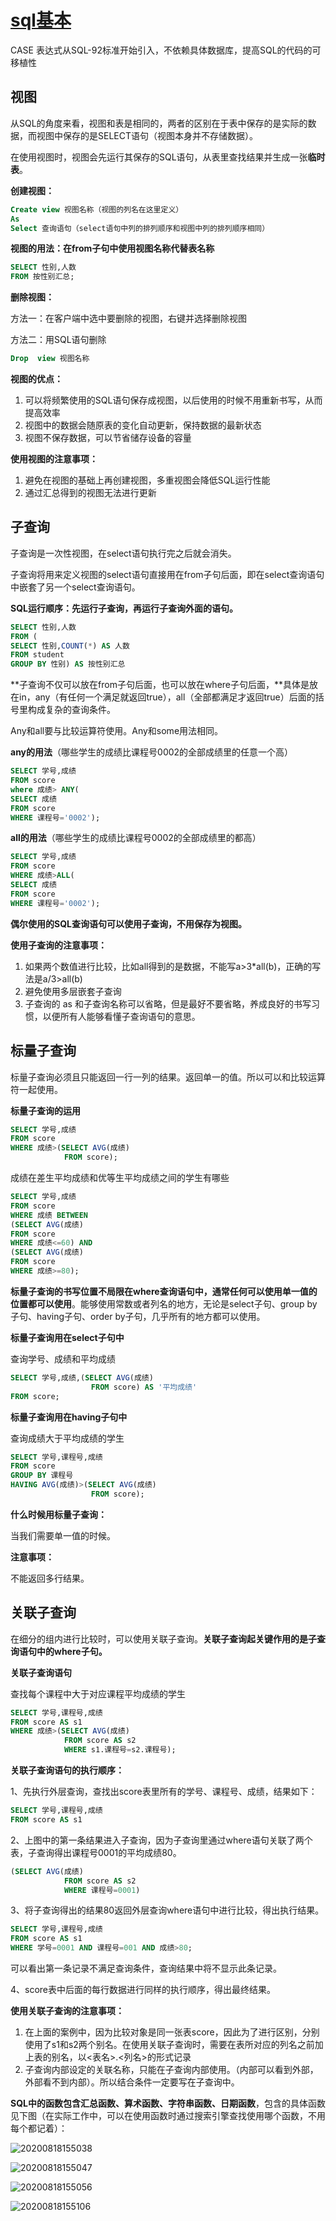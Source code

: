 # [sql基本](https://zhuanlan.zhihu.com/p/93768619)

CASE 表达式从SQL-92标准开始引入，不依赖具体数据库，提高SQL的代码的可移植性

## 视图

从SQL的角度来看，视图和表是相同的，两者的区别在于表中保存的是实际的数据，而视图中保存的是SELECT语句（视图本身并不存储数据）。

在使用视图时，视图会先运行其保存的SQL语句，从表里查找结果并生成一张**临时表**。

**创建视图：**

```sql
Create view 视图名称（视图的列名在这里定义）
As
Select 查询语句（select语句中列的排列顺序和视图中列的排列顺序相同）
```

**视图的用法：在from子句中使用视图名称代替表名称**

```sql
SELECT 性别,人数
FROM 按性别汇总;
```

**删除视图：**

方法一：在客户端中选中要删除的视图，右键并选择删除视图

方法二：用SQL语句删除

```sql
Drop  view 视图名称
```

**视图的优点：**

1. 可以将频繁使用的SQL语句保存成视图，以后使用的时候不用重新书写，从而提高效率
2. 视图中的数据会随原表的变化自动更新，保持数据的最新状态
3. 视图不保存数据，可以节省储存设备的容量

**使用视图的注意事项：**

1. 避免在视图的基础上再创建视图，多重视图会降低SQL运行性能
2. 通过汇总得到的视图无法进行更新

## **子查询**

子查询是一次性视图，在select语句执行完之后就会消失。

子查询将用来定义视图的select语句直接用在from子句后面，即在select查询语句中嵌套了另一个select查询语句。

**SQL运行顺序：先运行子查询，再运行子查询外面的语句。**

```sql
SELECT 性别,人数
FROM (
SELECT 性别,COUNT(*) AS 人数
FROM student
GROUP BY 性别) AS 按性别汇总
```

**子查询不仅可以放在from子句后面，也可以放在where子句后面，**具体是放在in，any（有任何一个满足就返回true），all（全部都满足才返回true）后面的括号里构成复杂的查询条件。

Any和all要与比较运算符使用。Any和some用法相同。

**any的用法**（哪些学生的成绩比课程号0002的全部成绩里的任意一个高）

```sql
SELECT 学号,成绩
FROM score
where 成绩> ANY(
SELECT 成绩
FROM score
WHERE 课程号='0002');
```

**all的用法**（哪些学生的成绩比课程号0002的全部成绩里的都高）

```sql
SELECT 学号,成绩
FROM score
WHERE 成绩>ALL(
SELECT 成绩
FROM score
WHERE 课程号='0002');
```

**偶尔使用的SQL查询语句可以使用子查询，不用保存为视图。**

**使用子查询的注意事项：**

1. 如果两个数值进行比较，比如all得到的是数据，不能写a>3*all(b)，正确的写法是a/3>all(b)
2. 避免使用多层嵌套子查询
3. 子查询的 as 和子查询名称可以省略，但是最好不要省略，养成良好的书写习惯，以便所有人能够看懂子查询语句的意思。

## 标量子查询

标量子查询必须且只能返回一行一列的结果。返回单一的值。所以可以和比较运算符一起使用。

**标量子查询的运用**

```sql
SELECT 学号,成绩
FROM score
WHERE 成绩>(SELECT AVG(成绩)
            FROM score);
```

成绩在差生平均成绩和优等生平均成绩之间的学生有哪些

```sql
SELECT 学号,成绩
FROM score
WHERE 成绩 BETWEEN
(SELECT AVG(成绩)
FROM score
WHERE 成绩<=60) AND
(SELECT AVG(成绩)
FROM score
WHERE 成绩>=80);
```

**标量子查询的书写位置不局限在where查询语句中，通常任何可以使用单一值的位置都可以使用**。能够使用常数或者列名的地方，无论是select子句、group by子句、having子句、order by子句，几乎所有的地方都可以使用。

**标量子查询用在select子句中**

查询学号、成绩和平均成绩

```sql
SELECT 学号,成绩,(SELECT AVG(成绩)
                  FROM score) AS '平均成绩'
FROM score;
```

**标量子查询用在having子句中**

查询成绩大于平均成绩的学生

```sql
SELECT 学号,课程号,成绩
FROM score
GROUP BY 课程号
HAVING AVG(成绩)>(SELECT AVG(成绩)
                  FROM score);
```

**什么时候用标量子查询：**

当我们需要单一值的时候。

**注意事项：**

不能返回多行结果。

## **关联子查询**

在细分的组内进行比较时，可以使用关联子查询。**关联子查询起关键作用的是子查询语句中的where子句。**

**关联子查询语句**

查找每个课程中大于对应课程平均成绩的学生

```sql
SELECT 学号,课程号,成绩
FROM score AS s1
WHERE 成绩>(SELECT AVG(成绩)
            FROM score AS s2
            WHERE s1.课程号=s2.课程号);
```

**关联子查询语句的执行顺序：**

1、先执行外层查询，查找出score表里所有的学号、课程号、成绩，结果如下：

```sql
SELECT 学号,课程号,成绩
FROM score AS s1
```

2、上图中的第一条结果进入子查询，因为子查询里通过where语句关联了两个表，子查询得出课程号0001的平均成绩80。

```sql
(SELECT AVG(成绩)
            FROM score AS s2
            WHERE 课程号=0001)
```

3、将子查询得出的结果80返回外层查询where语句中进行比较，得出执行结果。

```sql
SELECT 学号,课程号,成绩
FROM score AS s1
WHERE 学号=0001 AND 课程号=001 AND 成绩>80;
```

可以看出第一条记录不满足查询条件，查询结果中将不显示此条记录。

4、score表中后面的每行数据进行同样的执行顺序，得出最终结果。

**使用关联子查询的注意事项：**

1. 在上面的案例中，因为比较对象是同一张表score，因此为了进行区别，分别使用了s1和s2两个别名。在使用关联子查询时，需要在表所对应的列名之前加上表的别名，以<表名>.<列名>的形式记录
2. 子查询内部设定的关联名称，只能在子查询内部使用。（内部可以看到外部，外部看不到内部）。所以结合条件一定要写在子查询中。

**SQL中的函数包含汇总函数、算术函数、字符串函数、日期函数**，包含的具体函数见下图（在实际工作中，可以在使用函数时通过搜索引擎查找使用哪个函数，不用每个都记着）：

![20200818155038](https://raw.githubusercontent.com/jiangbo0216/wiki/pic-bed/20200818155038.png)

![20200818155047](https://raw.githubusercontent.com/jiangbo0216/wiki/pic-bed/20200818155047.png)

![20200818155056](https://raw.githubusercontent.com/jiangbo0216/wiki/pic-bed/20200818155056.png)

![20200818155106](https://raw.githubusercontent.com/jiangbo0216/wiki/pic-bed/20200818155106.png)
